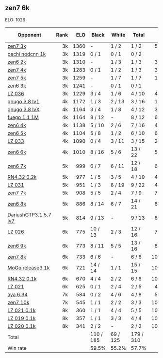 ## zen7 6k ##

ELO: 1026

Opponent | Rank | ELO | Black | White | Total | Win rate
---------|-----:|----:|-------|-------|-------|-------:
[zen7 3k](zen7%203k.md) | 3k | 1360 | - | 1 / 2 | 1 / 2 | 50.0%
[pachi nodcnn 1k](pachi%20nodcnn%201k.md) | 3k | 1319 | 0 / 1 | 0 / 1 | 0 / 2 | 0.0%
[zen6 2k](zen6%202k.md) | 3k | 1310 | - | 1 / 3 | 1 / 3 | 33.3%
[zen7 4k](zen7%204k.md) | 3k | 1283 | 0 / 1 | 1 / 2 | 1 / 3 | 33.3%
[zen7 5k](zen7%205k.md) | 3k | 1259 | - | 1 / 7 | 1 / 7 | 14.3%
[zen6 3k](zen6%203k.md) | 3k | 1241 | - | 0 / 1 | 0 / 1 | 0.0%
[LZ 036](LZ%20036.md) | 3k | 1229 | 3 / 4 | 1 / 6 | 4 / 10 | 40.0%
[gnugo 3.8 lv1](gnugo%203.8%20lv1.md) | 4k | 1172 | 1 / 3 | 2 / 13 | 3 / 16 | 18.8%
[gnugo 3.8 lvX](gnugo%203.8%20lvX.md) | 4k | 1164 | 3 / 4 | 1 / 8 | 4 / 12 | 33.3%
[fuego 1.1 1M](fuego%201.1%201M.md) | 4k | 1164 | 8 / 12 | - | 8 / 12 | 66.7%
[zen6 4k](zen6%204k.md) | 4k | 1138 | 5 / 10 | 2 / 6 | 7 / 16 | 43.8%
[zen6 5k](zen6%205k.md) | 4k | 1104 | 5 / 8 | 1 / 2 | 6 / 10 | 60.0%
[LZ 033](LZ%20033.md) | 4k | 1090 | 0 / 4 | 3 / 11 | 3 / 15 | 20.0%
[zen6 6k](zen6%206k.md) | 4k | 1010 | 8 / 16 | 5 / 6 | 13 / 22 | 59.1%
[zen6 7k](zen6%207k.md) | 5k | 999 | 6 / 7 | 6 / 11 | 12 / 18 | 66.7%
[RN4.32 0.2k](RN4.32%200.2k.md) | 5k | 977 | 1 / 5 | 3 / 5 | 4 / 10 | 40.0%
[LZ 031](LZ%20031.md) | 5k | 951 | 1 / 3 | 8 / 19 | 9 / 22 | 40.9%
[zen7 7k](zen7%207k.md) | 5k | 908 | 5 / 5 | 2 / 4 | 7 / 9 | 77.8%
[zen6 8k](zen6%208k.md) | 5k | 886 | 8 / 14 | 6 / 7 | 14 / 21 | 66.7%
[DariushGTP3.1.5.7 lv7](DariushGTP3.1.5.7%20lv7.md) | 5k | 814 | 9 / 13 | - | 9 / 13 | 69.2%
[LZ 026](LZ%20026.md) | 6k | 775 | 10 / 13 | 2 / 3 | 12 / 16 | 75.0%
[zen6 9k](zen6%209k.md) | 6k | 773 | 8 / 11 | 5 / 5 | 13 / 16 | 81.3%
[zen7 8k](zen7%208k.md) | 6k | 733 | 6 / 6 | - | 6 / 6 | 100.0%
[MoGo release3 1k](MoGo%20release3%201k.md) | 6k | 721 | 14 / 14 | 1 / 1 | 15 / 15 | 100.0%
[RN4.32 0.1k](RN4.32%200.1k.md) | 6k | 670 | 4 / 4 | 2 / 2 | 6 / 6 | 100.0%
[LZ 021](LZ%20021.md) | 6k | 625 | 0 / 1 | 2 / 4 | 2 / 5 | 40.0%
[aya 6.34](aya%206.34.md) | 7k | 584 | 0 / 2 | 4 / 6 | 4 / 8 | 50.0%
[zen7 10k](zen7%2010k.md) | 7k | 545 | 1 / 1 | 2 / 2 | 3 / 3 | 100.0%
[LZ 021 0.1k](LZ%20021%200.1k.md) | 8k | 360 | 1 / 1 | 4 / 4 | 5 / 5 | 100.0%
[LZ 019 0.1k](LZ%20019%200.1k.md) | 8k | 357 | 1 / 1 | 3 / 3 | 4 / 4 | 100.0%
[LZ 020 0.1k](LZ%20020%200.1k.md) | 8k | 341 | 2 / 2 | - | 2 / 2 | 100.0%
Total | | | 110 / 185 | 69 / 125 | 179 / 310 | 
Win rate| | | 59.5% | 55.2% | 57.7% | 
